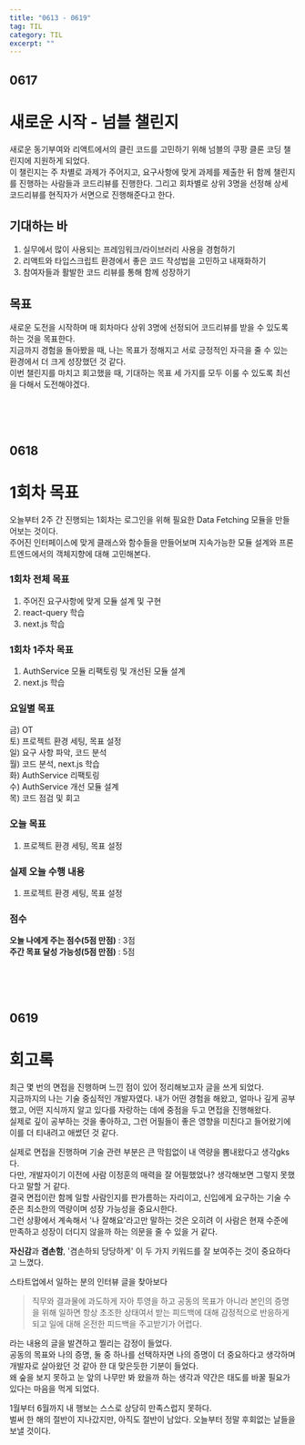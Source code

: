 ```yaml
---
title: "0613 - 0619"
tag: TIL
category: TIL
excerpt: ""
---
```


## 0617

# 새로운 시작 - 넘블 챌린지

새로운 동기부여와 리액트에서의 클린 코드를 고민하기 위해 넘블의 쿠팡 클론 코딩 챌린지에 지원하게 되었다.  
이 챌린지는 주 차별로 과제가 주어지고, 요구사항에 맞게 과제를 제출한 뒤 함께 챌린지를 진행하는 사람들과 코드리뷰를 진행한다.
그리고 회차별로 상위 3명을 선정해 상세 코드리뷰를 현직자가 서면으로 진행해준다고 한다.

## 기대하는 바

1. 실무에서 많이 사용되는 프레임워크/라이브러리 사용을 경험하기
2. 리액트와 타입스크립트 환경에서 좋은 코드 작성법을 고민하고 내재화하기
3. 참여자들과 활발한 코드 리뷰를 통해 함께 성장하기

## 목표

새로운 도전을 시작하며 매 회차마다 상위 3명에 선정되어 코드리뷰를 받을 수 있도록 하는 것을 목표한다.  
지금까지 경험을 돌아봤을 때, 나는 목표가 정해지고 서로 긍정적인 자극을 줄 수 있는 환경에서 더 크게 성장했던 것 같다.  
이번 챌린지를 마치고 회고했을 때, 기대하는 목표 세 가지를 모두 이룰 수 있도록 최선을 다해서 도전해야겠다.

<br />
<br />
<br />

## 0618

# 1회차 목표
오늘부터 2주 간 진행되는 1회차는 로그인을 위해 필요한 Data Fetching 모듈을 만들어보는 것이다.    
주어진 인터페이스에 맞게 클래스와 함수들을 만들어보며 지속가능한 모듈 설계와 프론트엔드에서의 객체지향에 대해 고민해본다.   

### 1회차 전체 목표
1. 주어진 요구사항에 맞게 모듈 설계 및 구현
2. react-query 학습
3. next.js 학습


### 1회차 1주차 목표
1. AuthService 모듈 리팩토링 및 개선된 모듈 설계
2. next.js 학습


### 요일별 목표
금) OT  
토) 프로젝트 환경 세팅, 목표 설정  
일) 요구 사항 파악, 코드 분석  
월) 코드 분석, next.js 학습  
화) AuthService 리팩토링  
수) AuthService 개선 모듈 설계  
목) 코드 점검 및 회고

### 오늘 목표
1. 프로젝트 환경 세팅, 목표 설정

### 실제 오늘 수행 내용
1. 프로젝트 환경 세팅, 목표 설정

### 점수
**오늘 나에게 주는 점수(5점 만점)** : 3점   
**주간 목표 달성 가능성(5점 만점)** : 5점 

<br />
<br />
<br />

## 0619

# 회고록

최근 몇 번의 면접을 진행하며 느낀 점이 있어 정리해보고자 글을 쓰게 되었다.  
지금까지의 나는 기술 중심적인 개발자였다. 내가 어떤 경험을 해왔고, 얼마나 깊게 공부했고, 어떤 지식까지 알고 있다를 자랑하는 데에 중점을 두고 면접을 진행해왔다.  
실제로 깊이 공부하는 것을 좋아하고, 그런 어필들이 좋은 영향을 미친다고 들어왔기에 이를 더 티내려고 애썼던 것 같다.  

실제로 면접을 진행하며 기술 관련 부분은 큰 막힘없이 내 역량을 뽐내왔다고 생각gks다.  
다만, 개발자이기 이전에 사람 이정훈의 매력을 잘 어필했었나? 생각해보면 그렇지 못했다고 말할 거 같다.  
결국 면접이란 함께 일할 사람인지를 판가름하는 자리이고, 신입에게 요구하는 기술 수준은 최소한의 역량이며 성장 가능성을 중요시한다.  
그런 상황에서 계속해서 '나 잘해요'라고만 말하는 것은 오히려 이 사람은 현재 수준에 만족하고 성장이 더디지 않을까 하는 의문을 줄 수 있을 거 같다.  

**자신감**과 **겸손함**, '겸손하되 당당하게' 이 두 가지 키워드를 잘 보여주는 것이 중요하다고 느꼈다.  

스타트업에서 일하는 분의 인터뷰 글을 찾아보다

> 직무와 결과물에 과도하게 자아 투영을 하고 공동의 목표가 아니라 본인의 증명을 위해 일하면 항상 초조한 상태여서 받는 피드백에 대해 감정적으로 반응하게 되고 일에 대해 온전한 피드백을 주고받기가 어렵다.

라는 내용의 글을 발견하고 찔리는 감정이 들었다.  
공동의 목표와 나의 증명, 둘 중 하나를 선택하자면 나의 증명이 더 중요하다고 생각하며 개발자로 살아왔던 것 같아 한 대 맞은듯한 기분이 들었다.  
왜 숲을 보지 못하고 눈 앞의 나무만 봐 왔을까 하는 생각과 약간은 태도를 바꿀 필요가 있다는 마음을 먹게 되었다.

1월부터 6월까지 내 행보는 스스로 상당히 만족스럽지 못하다.  
벌써 한 해의 절반이 지나갔지만, 아직도 절반이 남았다. 오늘부터 정말 후회없는 날들을 보낼 것이다.
